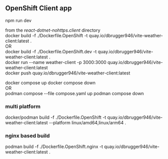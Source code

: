 ## OpenShift Client app

npm run dev  
  

from the *react-dotnet-nohttps.client* directory  
docker build -f ./Dockerfile.OpenShift -t quay.io/dbrugger946/vite-weather-client:latest .  
OR  
docker build -f ./Dockerfile.OpenShift.dev -t quay.io/dbrugger946/vite-weather-client:latest .  
docker run --name weather-client -p 3000:3000 quay.io/dbrugger946/vite-weather-client:latest  
docker push quay.io/dbrugger946/vite-weather-client:latest  

docker compose up
docker compose down  
OR  
podman compose --file compose.yaml up
podman compose down

### multi platform
docker/podman build -f ./Dockerfile.OpenShift -t quay.io/dbrugger946/vite-weather-client:latest --platform linux/amd64,linux/arm64 .  

### nginx based build
podman build  -f ./Dockerfile.OpenShift.nginx -t quay.io/dbrugger946/vite-weather-client:latest  .
